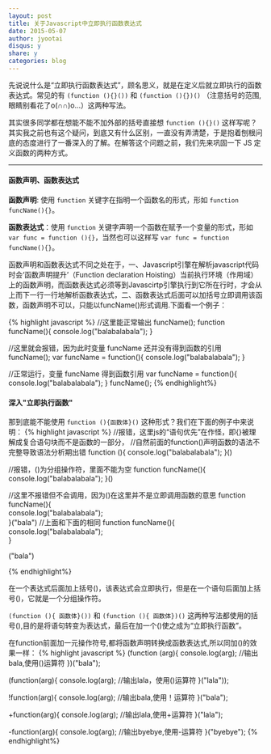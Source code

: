 ```yaml
---
layout: post
title: 关于Javascript中立即执行函数表达式
date: 2015-05-07
author: jyootai
disqus: y
share: y
categories: blog
---
```



先说说什么是“立即执行函数表达式”，顾名思义，就是在定义后就立即执行的函数表达式。常见的有 `(function (){}())` 和 `(function (){})()` （注意括号的范围,眼睛别看花了o(∩∩)o...）这两种写法。

其实很多同学都在想能不能不加外部的括号直接想 `function (){}()` 这样写呢？其实我之前也有这个疑问，到底又有什么区别，一直没有弄清楚，于是抱着刨根问底的态度进行了一番深入的了解。在解答这个问题之前，我们先来巩固一下 JS 定义函数的两种方式。

---

#### **函数声明、函数表达式**

**函数声明**: 使用 `function` 关键字在指明一个函数名的形式，形如 `function funcName(){}`。

**函数表达式**：使用 `function` 关键字声明一个函数在赋予一个变量的形式，形如 `var func = function (){}`，当然也可以这样写 `var func = function funcName(){}`。

函数声明和函数表达式不同之处在于，一、Javascript引擎在解析javascript代码时会‘函数声明提升’（Function declaration Hoisting）当前执行环境（作用域）上的函数声明，而函数表达式必须等到Javascirtp引擎执行到它所在行时，才会从上而下一行一行地解析函数表达式，二、函数表达式后面可以加括号立即调用该函数，函数声明不可以，只能以funcName()形式调用.下面看一个例子：

{% highlight javascript %}
//这里能正常输出
funcName();
function funcName(){
  console.log("balabalabala");
}

//这里就会报错，因为此时变量 funcName 还并没有得到函数的引用
funcName();
var funcName = function(){
  console.log("balabalabala");
}

//正常运行，变量 funcName 得到函数引用
var funcName = function(){
  console.log("balabalabala");
}
funcName();
{% endhighlight%}

#### **深入"立即执行函数"**

那到底能不能使用 `function (){函数体}()` 这种形式？我们在下面的例子中来说明：
{% highlight javascript %}
//报错，这里js的“语句优先”在作怪，即{}被理解成复合语句块而不是函数的一部分，
//自然前面的function()声明函数的语法不完整导致语法分析期出错
function (){
  console.log("balabalabala");
}()

//报错，()为分组操作符，里面不能为空
function funcName(){
  console.log("balabalabala");
}()

//这里不报错但不会调用，因为()在这里并不是立即调用函数的意思
function funcName(){                
  console.log("balabalabala");         
}("bala")
//上面和下面的相同
function funcName(){                
  console.log("balabalabala");         
}

("bala")

{% endhighlight%}

在一个表达式后面加上括号()，该表达式会立即执行，但是在一个语句后面加上括号()，它就是一个分组操作符。

`(function (){ 函数体}())` 和 `(function (){ 函数体})()` 这两种写法都使用的括号(),目的是将语句转变为表达式，最后在加一个()使之成为“立即执行函数”。

在function前面加一元操作符号,都将函数声明转换成函数表达式,所以同加()的效果一样：
{% highlight javascript %}
(function (arg){
   console.log(arg);   //输出bala,使用()运算符
})("bala");
     
(function(arg){
   console.log(arg);   //输出lala，使用()运算符
}("lala"));
         
!function(arg){
   console.log(arg);   //输出bala,使用！运算符
}("bala");
             
+function(arg){
    console.log(arg);   //输出lala,使用+运算符
}("lala");
             
-function(arg){
    console.log(arg);   //输出byebye,使用-运算符
}("byebye");
{% endhighlight%}











